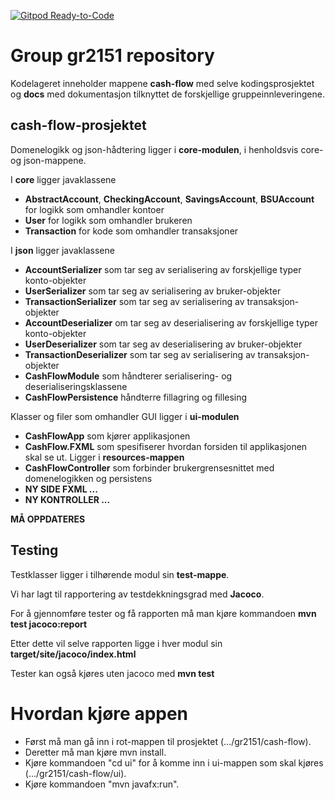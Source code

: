[![Gitpod Ready-to-Code](https://img.shields.io/badge/Gitpod-Ready--to--Code-blue?logo=gitpod)](https://gitpod.stud.ntnu.no/#https://gitlab.stud.idi.ntnu.no/it1901/groups-2021/gr2151/gr2151/-/tree/master/cash-flow)

# Group gr2151 repository 
Kodelageret inneholder mappene **cash-flow** med selve kodingsprosjektet og **docs** med dokumentasjon tilknyttet de forskjellige gruppeinnleveringene. 

## cash-flow-prosjektet

Domenelogikk og json-hådtering ligger i **core-modulen**, i henholdsvis core- og json-mappene. 

I **core** ligger javaklassene 
- **AbstractAccount**, **CheckingAccount**, **SavingsAccount**, **BSUAccount** for logikk som omhandler kontoer
- **User** for logikk som omhandler brukeren
- **Transaction** for kode som omhandler transaksjoner

I **json** ligger javaklassene
- **AccountSerializer** som tar seg av serialisering av forskjellige typer konto-objekter
- **UserSerializer** som tar seg av serialisering av bruker-objekter
- **TransactionSerializer** som tar seg av serialisering av transaksjon-objekter
- **AccountDeserializer** om tar seg av deserialisering av forskjellige typer konto-objekter
- **UserDeserializer** som tar seg av deserialisering av bruker-objekter
- **TransactionDeserializer** som tar seg av serialisering av transaksjon-objekter
- **CashFlowModule** som håndterer serialisering- og deserialiseringsklassene
- **CashFlowPersistence** håndterre fillagring og fillesing


Klasser og filer som omhandler GUI ligger i **ui-modulen**
- **CashFlowApp** som kjører applikasjonen
- **CashFlow.FXML** som spesifiserer hvordan forsiden til applikasjonen skal se ut. Ligger i **resources-mappen**
- **CashFlowController** som forbinder brukergrensesnittet med domenelogikken og persistens
- **NY SIDE FXML ...**
- **NY KONTROLLER ...**


**MÅ OPPDATERES**

## Testing

Testklasser ligger i tilhørende modul sin **test-mappe**.

Vi har lagt til rapportering av testdekkningsgrad med **Jacoco**.

For å gjennomføre tester og få rapporten må man kjøre kommandoen **mvn test jacoco:report**

Etter dette vil selve rapporten ligge i hver modul sin **target/site/jacoco/index.html**

Tester kan også kjøres uten jacoco med **mvn test**


# Hvordan kjøre appen
 - Først må man gå inn i rot-mappen til prosjektet (.../gr2151/cash-flow).
 - Deretter må man kjøre mvn install.
 - Kjøre kommandoen "cd ui" for å komme inn i ui-mappen som skal kjøres (.../gr2151/cash-flow/ui).
 - Kjøre kommandoen "mvn javafx:run".
